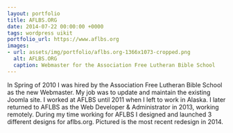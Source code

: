 ```yaml
---
layout: portfolio
title: AFLBS.ORG
date: 2014-07-22 00:00:00 +0000
tags: wordpress uikit
portfolio_url: https://www.aflbs.org
images:
- url: assets/img/portfolio/aflbs.org-1366x1073-cropped.png
  alt: AFLBS.ORG
  caption: Webmaster for the Association Free Lutheran Bible School
---
```


In Spring of 2010 I was hired by the Association Free Lutheran Bible School as the new Webmaster. My job was to update and maintain the existing Joomla site. I worked at AFLBS until 2011 when I left to work in Alaska. I later returned to AFLBS as the Web Developer & Administrator in 2013, working remotely. During my time working for AFLBS I designed and launched 3 different designs for aflbs.org. Pictured is the most recent redesign in 2014. 